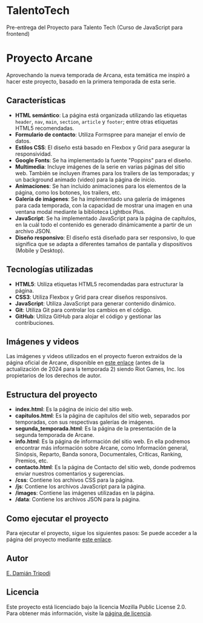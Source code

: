 # TalentoTech
Pre-entrega del Proyecto para Talento Tech (Curso de JavaScript para frontend)

# Proyecto Arcane
Aprovechando la nueva temporada de Arcana, esta temática me inspiró a hacer este proyecto, basado en la primera temporada de esta serie.

## Características
- **HTML semántico**: La página está organizada utilizando las etiquetas `header`, `nav`, `main`, `section`, `article` y `footer`; entre otras etiquetas HTML5 recomendadas.
- **Formulario de contacto**: Utiliza Formspree para manejar el envío de datos.
- **Estilos CSS**: El diseño está basado en Flexbox y Grid para asegurar la responsividad.
- **Google Fonts**: Se ha implementado la fuente "Poppins" para el diseño.
- **Multimedia**: Incluye imágenes de la serie en varias páginas del sitio web. También se incluyen iframes para los trailers de las temporadas; y un background animado (video) para la página de inicio.
- **Animaciones**: Se han incluido animaciones para los elementos de la página, como los botones, los trailers, etc.
- **Galería de imágenes**: Se ha implementado una galería de imágenes para cada temporada, con la capacidad de mostrar una imagen en una ventana modal mediante la biblioteca Lightbox Plus.
- **JavaScript**: Se ha implementado JavaScript para la página de capítulos, en la cuál todo el contenido es generado dinámicamente a partir de un archivo JSON.
- **Diseño responsivo**: El diseño está diseñado para ser responsivo, lo que significa que se adapta a diferentes tamaños de pantalla y dispositivos (Mobile y Desktop).

## Tecnologías utilizadas
- **HTML5**: Utiliza etiquetas HTML5 recomendadas para estructurar la página.
- **CSS3**: Utiliza Flexbox y Grid para crear diseños responsivos.
- **JavaScript**: Utiliza JavaScript para generar contenido dinámico.
- **Git**: Utiliza Git para controlar los cambios en el código.
- **GitHub**: Utiliza GitHub para alojar el código y gestionar las contribuciones.

## Imágenes y videos
Las imágenes y videos utilizados en el proyecto fueron extraídos de la página oficial de Arcane, disponible en [este enlace](https://www.arcane.com/es-mx/) (antes de la actualización de 2024 para la temporada 2) siendo Riot Games, Inc. los propietarios de los derechos de autor.

## Estructura del proyecto
- **index.html**: Es la página de inicio del sitio web.
- **capitulos.html**: Es la página de capítulos del sitio web, separados por temporadas, con sus respectivas galerías de imágenes.
- **segunda_temporada.html**: Es la página de la presentación de la segunda temporada de Arcane.
- **info.html**: Es la página de información del sitio web. En ella podremos encontrar más información sobre Arcane, como Información general, Sinópsis, Reparto, Banda sonora, Documentales, Críticas, Ranking, Premios, etc.
- **contacto.html**: Es la página de Contacto del sitio web, donde podremos enviar nuestros comentarios y sugerencias.
- **/css**: Contiene los archivos CSS para la página.
- **/js**: Contiene los archivos JavaScript para la página.
- **/images**: Contiene las imágenes utilizadas en la página.
- **/data**: Contiene los archivos JSON para la página.

## Como ejecutar el proyecto
Para ejecutar el proyecto, sigue los siguientes pasos:
Se puede acceder a la página del proyecto mediante [este enlace](https://edamiantripodi.github.io/TalentoTech/).

## Autor
[E. Damián Tripodi](https://edamiantripodi.github.io/)

## Licencia
Este proyecto está licenciado bajo la licencia Mozilla Public License 2.0. Para obtener más información, visite la [página de licencia](https://github.com/edamiantripodi/TalentoTech/blob/main/LICENSE).